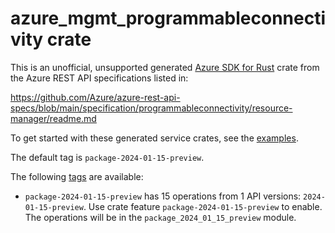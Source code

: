 # azure_mgmt_programmableconnectivity crate

This is an unofficial, unsupported generated [Azure SDK for Rust](https://github.com/Azure/azure-sdk-for-rust/tree/legacy) crate from the Azure REST API specifications listed in:

https://github.com/Azure/azure-rest-api-specs/blob/main/specification/programmableconnectivity/resource-manager/readme.md

To get started with these generated service crates, see the [examples](https://github.com/Azure/azure-sdk-for-rust/blob/legacy/services/README.md#examples).

The default tag is `package-2024-01-15-preview`.

The following [tags](https://github.com/Azure/azure-sdk-for-rust/blob/legacy/services/tags.md) are available:

- `package-2024-01-15-preview` has 15 operations from 1 API versions: `2024-01-15-preview`. Use crate feature `package-2024-01-15-preview` to enable. The operations will be in the `package_2024_01_15_preview` module.
